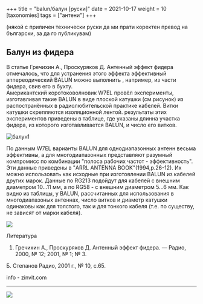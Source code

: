 +++
title = "balun/балун [руски]"
date = 2021-10-17
weight = 10
[taxonomies]
tags = ["антени"]
+++

(някой с приличен технически руски да ми прати коректен превод на български, за да го публикувам)

## Балун из фидера
В статье Гречихин А., Проскуряков Д. Антенный эффект фидера отмечалось, что для устранения этого эффекта эффективный аппереодический BALUN можно выполнить , например, из части фидера, свив его в бухту.  
Американтский коротоковолновик W7EL провёл эксперименты, изготавливая такие BALUN в виде плоской катушки (см.рисунок) из распостранённых в радиолюбительской практике кабелей. Витки катушки скрепляются изоляционной лентой. результаты этих экспериментов приведены в таблице, где указаны длинна участка фидера, из которого изготавливается BALUN, и число его витков.

![балун1](/antennas/balun_1.jpg)

По данным W7EL варианты BALUN для однодиапазонных антенн весьма эффективны, а для многодиапазонных представляют разумный компромисс по комбинации "полоса рабочих частот - эффективность". Эти данные приведены в "ARRL ANTENNA BOOK"(1994,p.26-12). Их можно использовать как исходные при изготовлении BALUN из кабелей других марок. Данные по RG213 подойдут для кабелей с внешним диаметром 10...11 мм, а по RG58 - с внешним диаметром 5...6 мм. Как видно из таблицы, у BALUN, рассчитанных для использования в многодиапазоных антеннах, число витков и диаметр катушки одинаковы как для толстого, так и для тонкого кабеля (т.е. по существу, не зависят от марки кабеля).

<a data-fslightbox="gallery" href="/antennas/balun_2.gif">
<img src="/antennas/balun_2.gif" />
</a> 



Литература

1. Гречихин А., Проскуряков Д. Антенный эффект фидера. — Радио, 2000, № 12; 2001, № 1; № 3.

Б. Степанов
Радио, 2001 г., № 10, с.65.

info - zinvit.com 

---

<a data-fslightbox="gallery" href="/antennas/balun.jpg">
<img src="/antennas/balun.jpg" />
</a> 



<script src="/js/fslightbox.js"></script> 
